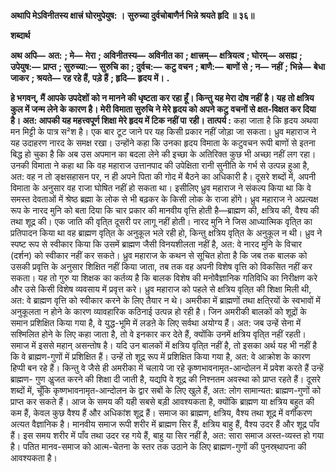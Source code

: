 **अथापि मेऽविनीतस्य क्षात्त्रं घोरमुपेयुष: ।** **सुरुच्या दुर्वचोबाणैर्न भिन्ने श्रयते हृदि ॥ ३६॥** 

**शब्दार्थ** 

**अथ अपि—** **अत:** **; मे—** **मेरा** **; अविनीतस्य—** **अविनीत का** **; क्षात्त्रम्—** **क्षत्रियत्व** **; घोरम्—** **असह्य** **; उपेयुष:—** **प्राप्त** **; सुरुच्या:—** **सुरुचि का** **; दुर्वच:—** **कटु वचन** **; बाणै:—** **बाणों से** **; न—** **नहीं** **; भिन्ने—** **बेधा जाकर** **; श्रयते—** **रह रहे हैं, पड़े हैं** **; हृदि—** **हृदय में।** **.** 

**हे भगवन्, मैं आपके उपदेशों को न मानने की धृष्टता कर रहा हूँ। किन्तु यह मेरा दोष नहीं** **है। यह तो क्षत्रिय कुल में जन्म लेने के कारण है। मेरी विमाता सुरुचि ने मेरे हृदय को अपने कटु** **वचनों से क्षत-विक्षत कर दिया है। अत: आपकी यह महत्त्वपूर्ण शिक्षा मेरे हृदय में टिक नहीं पा** **रही।** **तात्पर्य :** कहा जाता है कि हृदय अथवा मन मिट्टी के पात्र स²श है। एक बार टूट जाने पर यह किसी प्रकार नहीं जोड़ा जा सकता। ध्रुव महाराज ने यह उदाहरण नारद के समक्ष रखा। उन्होंने कहा कि उनका हृदय विमाता के कटुवचन रूपी बाणों से इतना बिद्ध हो चुका है कि अब उस अपमान का बदला लेने की इच्छा के अतिरिक्त कुछ भी अच्छा नहीं लग रहा। उनकी विमाता ने कहा था कि वह महाराज उत्तानपाद की उपेक्षिता रानी सुनीति के गर्भ से उत्पन्न हुआ है, अत: वह न तो ङ्क्षसहासन पर, न ही अपने पिता की गोद में बैठने का अधिकारी है। दूसरे शब्दों में, अपनी विमाता के अनुसार वह राजा घोषित नहीं हो सकता था। इसीलिए ध्रुव महाराज ने संकल्प किया था कि वे समस्त देवताओं में श्रेष्ठ ब्रह्मा के लोक से भी बढ़कर के किसी लोक के राजा होंगे। ध्रुव महाराज ने अप्रत्यक्ष रूप के नारद मुनि को बता दिया कि चार प्रकार की मानवीय वृत्ति होती है—ब्राह्मण की, क्षत्रिय की, वैश्य की तथा शूद्र की। एक जाति की वृति्त दूसरी पर लागू नहीं होती। नारद मुनि ने जिस आध्यात्मिक वृति्त का प्रतिपादन किया था वह ब्राह्मण वृति्त के अनुकूल भले रही हो, किन्तु क्षत्रिय वृति्त के अनुकूल न थी। ध्रुव ने स्पष्ट रूप से स्वीकार किया कि उसमें ब्राह्मण जैसी विनयशीलता नहीं है, अत: वे नारद मुनि के विचार (दर्शन) को स्वीकार नहीं कर सकते। ध्रुव महाराज के कथन से सूचित होता है कि जब तक बालक को उसकी प्रवृत्ति के अनुसार शिक्षित नहीं किया जाता, तब तक वह अपनी विशेष वृत्ति को विकसित नहीं कर सकता। यह तो गुरु या शिक्षक का कर्तव्य है कि बालक विशेष की मनोवैज्ञानिक गतिविधि का निरीक्षण करे और उसे किसी विशेष व्यवसाय में प्रवृत्त करे। ध्रुव महाराज को पहले से क्षत्रिय वृति्त की शिक्षा मिली थी, अत: वे ब्राह्मण वृत्ति को स्वीकार करने के लिए तैयार न थे। अमरीका में ब्राह्मणों तथा क्षति्रयों के स्वभावों में अनुकूलता न होने के कारण व्यावहारिक कठिनाई उत्पन्न हो रही है। जिन अमरीकी बालकों को शूद्रों के समान प्रशिक्षित किया गया है, वे युद्ध-भूमि में लडऩे के लिए सर्वथा अयोग्य हैं। अत: जब उन्हें सेना में सश्मिलित होने के लिए कहा जाता है, तो वे इनकार कर देते हैं, क्योंकि उनमें क्षत्रिय वृति्त नहीं रहती। समाज में इससे महान् असन्तोष है। यदि उन बालकों में क्षत्रिय वृति्त नहीं है, तो इसका अर्थ यह भी नहीं है कि वे ब्राह्मण-गुणों में प्रशिक्षित हैं। उन्हें तो शूद्र रूप में प्रशिक्षित किया गया है, अत: वे आक्रोश के कारण हिप्पी बन रहे हैं। किन्तु वे जैसे ही अमरीका में चलाये जा रहे कृष्णभावनामृत-आन्दोलन में प्रवेश करते हैं उन्हें ब्राह्मण- गुण अॢजत करने की शिक्षा दी जाती है, यद्यपि वे शूद्र की निश्नतम अवस्था को प्राप्त रहते हैं। दूसरे शब्दों में, चूँकि कृष्णभावनामृत-आन्दोलन के द्वार सबों के लिए खुले हैं, अत: लोग सामान्यत: ब्राह्मण-गुणों को प्राप्त कर सकते हैं। आज के समय की यही सबसे बड़ी आवश्यकता है, क्योंकि ब्राह्मण या क्षत्रिय बहुत की कम हैं, केवल कुछ वैश्य हैं और अधिकांश शूद्र हैं। समाज का ब्राह्मण, क्षत्रिय, वैश्य तथा शूद्र में वर्गीकरण अत्यत वैज्ञानिक है। मानवीय समाज रूपी शरीर में ब्राह्मण सिर हैं, क्षत्रिय बाहु हैं, वैश्य उदर हैं और शूद्र पाँव हैं। इस समय शरीर में पाँव तथा उदर रह गये हैं, बाहु या सिर नहीं है, अत: सारा समाज अस्त-व्यस्त हो गया है। पतित मानव-समाज को आत्म-चेतना के स्तर तक उठाने के लिए ब्राह्मण-गुणों की पुनस्र्थापना की आवश्यकता है।  